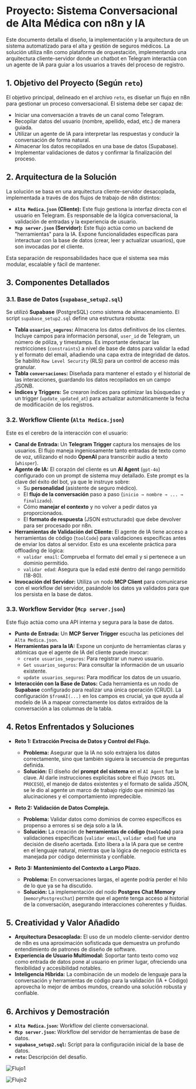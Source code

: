 # Proyecto: Sistema Conversacional de Alta Médica con n8n y IA

Este documento detalla el diseño, la implementación y la arquitectura de un sistema automatizado para el alta y gestión de seguros médicos. La solución utiliza n8n como plataforma de orquestación, implementando una arquitectura cliente-servidor donde un chatbot en Telegram interactúa con un agente de IA para guiar a los usuarios a través del proceso de registro.

## 1. Objetivo del Proyecto (Según `reto`)

El objetivo principal, delineado en el archivo `reto`, es diseñar un flujo en n8n para gestionar un proceso conversacional. El sistema debe ser capaz de:
*   Iniciar una conversación a través de un canal como Telegram.
*   Recopilar datos del usuario (nombre, apellido, edad, etc.) de manera guiada.
*   Utilizar un agente de IA para interpretar las respuestas y conducir la conversación de forma natural.
*   Almacenar los datos recopilados en una base de datos (Supabase).
*   Implementar validaciones de datos y confirmar la finalización del proceso.

## 2. Arquitectura de la Solución

La solución se basa en una arquitectura cliente-servidor desacoplada, implementada a través de dos flujos de trabajo de n8n distintos:

*   **`Alta Medica.json` (Cliente):** Este flujo gestiona la interfaz directa con el usuario en Telegram. Es responsable de la lógica conversacional, la validación de entradas y la experiencia de usuario.
*   **`Mcp server.json` (Servidor):** Este flujo actúa como un backend de "herramientas" para la IA. Expone funcionalidades específicas para interactuar con la base de datos (crear, leer y actualizar usuarios), que son invocadas por el cliente.

Esta separación de responsabilidades hace que el sistema sea más modular, escalable y fácil de mantener.


## 3. Componentes Detallados

### 3.1. Base de Datos (`supabase_setup2.sql`)

Se utilizó **Supabase** (PostgreSQL) como sistema de almacenamiento. El script `supabase_setup2.sql` define una estructura robusta:

*   **Tabla `usuarios_seguros`:** Almacena los datos definitivos de los clientes. Incluye campos para información personal, `user_id` de Telegram, un número de póliza, y timestamps. Es importante destacar las restricciones (`constraints`) a nivel de base de datos para validar la edad y el formato del email, añadiendo una capa extra de integridad de datos. Se habilitó `Row Level Security` (RLS) para un control de acceso más granular.
*   **Tabla `conversaciones`:** Diseñada para mantener el estado y el historial de las interacciones, guardando los datos recopilados en un campo JSONB.
*   **Índices y Triggers:** Se crearon índices para optimizar las búsquedas y un trigger (`update_updated_at`) para actualizar automáticamente la fecha de modificación de los registros.

### 3.2. Workflow Cliente (`Alta Medica.json`)

Este es el cerebro de la interacción con el usuario:

*   **Canal de Entrada:** Un **Telegram Trigger** captura los mensajes de los usuarios. El flujo maneja ingeniosamente tanto entradas de texto como de voz, utilizando el nodo **OpenAI** para transcribir audio a texto (`whisper`).
*   **Agente de IA:** El corazón del cliente es un **AI Agent** (`gpt-4o`) configurado con un prompt de sistema muy detallado. Este prompt es la clave del éxito del bot, ya que le instruye sobre:
    *   Su **personalidad** (asistente de seguro médico).
    *   El **flujo de la conversación** paso a paso (`inicio → nombre → ... → finalizado`).
    *   Cómo **manejar el contexto** y no volver a pedir datos ya proporcionados.
    *   El **formato de respuesta** (JSON estructurado) que debe devolver para ser procesado por n8n.
*   **Herramientas de Validación del Cliente:** El agente de IA tiene acceso a herramientas de código (`toolCode`) para validaciones específicas antes de enviar los datos al servidor. Esto es una excelente práctica para offloading de lógica:
    *   `validar email`: Comprueba el formato del email y si pertenece a un dominio permitido.
    *   `validar edad`: Asegura que la edad esté dentro del rango permitido (18-80).
*   **Invocación del Servidor:** Utiliza un nodo **MCP Client** para comunicarse con el workflow del servidor, pasándole los datos ya validados para que los persista en la base de datos.

### 3.3. Workflow Servidor (`Mcp server.json`)

Este flujo actúa como una API interna y segura para la base de datos.

*   **Punto de Entrada:** Un **MCP Server Trigger** escucha las peticiones del `Alta Medica.json`.
*   **Herramientas para la IA:** Expone un conjunto de herramientas claras y atómicas que el agente de IA del cliente puede invocar:
    *   `create usuarios_seguros`: Para registrar un nuevo usuario.
    *   `Get usuarios_seguros`: Para consultar la información de un usuario existente.
    *   `update usuarios_seguros`: Para modificar los datos de un usuario.
*   **Interacción con la Base de Datos:** Cada herramienta es un nodo de **Supabase** configurado para realizar una única operación (CRUD). La configuración `$fromAI(...)` en los campos es crucial, ya que ayuda al modelo de IA a mapear correctamente los datos extraídos de la conversación a las columnas de la tabla.

## 4. Retos Enfrentados y Soluciones

*   **Reto 1: Extracción Precisa de Datos y Control del Flujo.**
    *   **Problema:** Asegurar que la IA no solo extrajera los datos correctamente, sino que también siguiera la secuencia de preguntas definida.
    *   **Solución:** El diseño del **prompt del sistema** en el `AI Agent` fue la clave. Al darle instrucciones explícitas sobre el flujo (`PASOS DEL PROCESO`), el manejo de datos existentes y el formato de salida JSON, se le dio al agente un marco de trabajo rígido que minimizó las alucinaciones y el comportamiento impredecible.

*   **Reto 2: Validación de Datos Compleja.**
    *   **Problema:** Validar datos como dominios de correo específicos es propenso a errores si se deja solo a la IA.
    *   **Solución:** La creación de **herramientas de código (`toolCode`)** para validaciones específicas (`validar email`, `validar edad`) fue una decisión de diseño acertada. Esto libera a la IA para que se centre en el lenguaje natural, mientras que la lógica de negocio estricta es manejada por código determinista y confiable.

*   **Reto 3: Mantenimiento del Contexto a Largo Plazo.**
    *   **Problema:** En conversaciones largas, el agente podría perder el hilo de lo que ya se ha discutido.
    *   **Solución:** La implementación del nodo **Postgres Chat Memory** (`memoryPostgresChat`) permite que el agente tenga acceso al historial de la conversación, asegurando interacciones coherentes y fluidas.

## 5. Creatividad y Valor Añadido

*   **Arquitectura Desacoplada:** El uso de un modelo cliente-servidor dentro de n8n es una aproximación sofisticada que demuestra un profundo entendimiento de patrones de diseño de software.
*   **Experiencia de Usuario Multimodal:** Soportar tanto texto como voz como entrada de datos pone al usuario en primer lugar, ofreciendo una flexibilidad y accesibilidad notables.
*   **Inteligencia Híbrida:** La combinación de un modelo de lenguaje para la conversación y herramientas de código para la validación (IA + Código) aprovecha lo mejor de ambos mundos, creando una solución robusta y confiable.

## 6. Archivos y Demostración

*   **`Alta Medica.json`:** Workflow del cliente conversacional.
*   **`Mcp server.json`:** Workflow del servidor de herramientas de base de datos.
*   **`supabase_setup2.sql`:** Script para la configuración inicial de la base de datos.
*   **`reto`:** Descripción del desafío.

![Flujo1](https://droti.site/estructura.png)

![Flujo2](https://droti.site/Mcp.png)